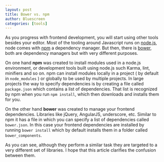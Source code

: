 ```yaml
---
layout: post
title: Bower vs. npm
author: Bluescreen
categories: [tools]
---
```


As you progress with frontend development, you will start using other tools besides your editor. Most of the tooling around Javascript runs on [node.js][1], node comes with [npm][2] a dependency manager. But then, there is [bower][3], both are dependency managers but with very different purposes.

On one hand **npm** was created to install modules used in a node.js environment, or development tools built using node.js such Karma, lint, minifiers and so on. npm can install modules locally in a project ( by default in `node_modules` ) or globally to be used by multiple projects. In large projects the way to specify dependencies is by creating a file called `package.json` which contains a list of dependencies. That list is recognized by npm when you run `npm install`, which then downloads and installs them for you.

On the other hand **bower** was created to manage your frontend dependencies. Libraries like jQuery, AngularJS, underscore, etc. Similar to npm it has a file in which you can specify a list of dependencies called `bower.json`. In this case your frontend dependencies are installed by running `bower install` which by default installs them in a folder called `bower_components`.

As you can see, although they perform a similar task they are targeted to a very different set of libraries. I hope that this article clarifies the confusion between them.

[1]: http://nodejs.org/
[2]: https://npmjs.org/
[3]: http://bower.io/
